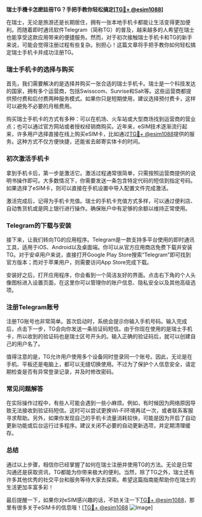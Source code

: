 **瑞士手機卡怎麽註冊TG？手把手教你轻松搞定[[TG💪+ @esim1088](https://t.me/s/esim1088)]**

在瑞士，无论是旅游还是长期居住，拥有一张本地手机卡都能让生活变得更加便利。而随着即时通讯软件Telegram（简称TG）的普及，越来越多的人希望在瑞士也能享受这款应用带来的便捷服务。然而，对于初次接触瑞士手机卡和TG的新手来说，可能会觉得注册过程有些复杂。别担心！这篇文章将手把手教你如何轻松搞定瑞士手机卡并成功注册TG。

### 瑞士手机卡的选择与购买

首先，我们需要解决的是选择并购买一张合适的瑞士手机卡。瑞士是一个科技发达的国家，拥有多个运营商，包括Swisscom、Sunrise和Salt等。这些运营商都提供预付费和后付费两种服务模式。如果你只是短期使用，建议选择预付费卡，这样可以避免不必要的月租费用。

购买瑞士手机卡的方式有多种：可以在机场、火车站或大型商场找到运营商的营业点；也可以通过官方网站或者授权经销商购买。近年来，eSIM技术逐渐流行起来，许多用户选择直接在线上购买eSIM卡，比如通过[TG💪+ @esim1088](https://t.me/s/esim1088)提供的服务。这种方式不仅方便快捷，还能省去邮寄实体卡的时间。

### 初次激活手机卡

拿到手机卡后，第一步是激活它。激活过程通常很简单，只需按照运营商提供的说明书操作即可。大多数情况下，你需要发送一条包含特定代码的短信到指定号码。如果选择了eSIM卡，则可以直接在手机设置中导入配置文件完成激活。

激活完成后，记得为手机卡充值。瑞士的手机卡充值方式多样，可以通过便利店、自动售货机或是网上银行进行操作。确保账户中有足够的余额以维持正常使用。

### Telegram的下载与安装

接下来，让我们转向TG的应用程序。Telegram是一款支持多平台使用的即时通讯工具，适用于iOS、Android以及桌面端。你可以从官方应用商店免费下载并安装TG。对于安卓用户来说，直接打开Google Play Store搜索“Telegram”即可找到官方版本；而对于苹果用户，则需要访问App Store完成下载。

安装好之后，打开应用程序，你会看到一个简洁友好的界面。点击右下角的个人头像图标进入设置页面，在这里你可以管理你的账户信息、隐私安全以及其他高级选项。

### 注册Telegram账号

注册TG账号也非常简单。首次启动时，系统会提示你输入手机号码。输入完成后，点击下一步，TG会向你发送一条验证码短信。由于你现在使用的是瑞士手机卡，所以收到的验证码也是瑞士区号开头的。输入正确的验证码后，就可以创建自己的用户名了。

值得注意的是，TG允许用户使用多个设备同时登录同一个账号。因此，无论是在手机、平板还是电脑上，都可以无缝切换使用。不过为了保护个人信息安全，请定期检查是否有异常登录记录，并及时修改密码。

### 常见问题解答

在实际操作过程中，有些人可能会遇到一些小麻烦。例如，有时候因为网络原因导致无法接收到验证码短信。这时可以尝试更换Wi-Fi环境再试一次，或者联系客服寻求帮助。另外，如果你发现自己的手机卡流量消耗较快，可能是因为开启了自动更新功能或后台运行过多程序。建议关闭不必要的自动更新选项，并定期清理缓存。

### 总结

通过以上步骤，相信你已经掌握了如何在瑞士注册并使用TG的方法。无论是日常沟通还是获取资讯，TG都能为你带来极大的便利。当然，除了TG之外，瑞士还有许多其他优秀的社交平台和服务等待大家去探索。希望这篇指南能帮助你在瑞士的生活更加丰富多彩！

最后提醒一下，如果你对eSIM感兴趣的话，不妨关注一下[TG💪+ @esim1088](https://t.me/s/esim1088)，那里有很多关于eSIM卡的信息哦！[[TG💪+ @esim1088](https://t.me/s/esim1088) ![Image](https://i.postimg.cc/4NQfJmqS/Snipaste-2025-05-13-00-14-12.png)]